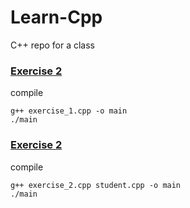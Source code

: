# Learn-Cpp
C++ repo for a class

### [Exercise 2 ](https://github.com/steliosgrs/Learn-Cpp/tree/main/Exercise1)

compile
```
g++ exercise_1.cpp -o main
./main
```


### [Exercise 2 ](https://github.com/steliosgrs/Learn-Cpp/tree/main/Exercise2)

compile
```
g++ exercise_2.cpp student.cpp -o main
./main
```
